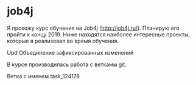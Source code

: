 # job4j

Я прохожу курс обучения на Job4j (http://job4j.ru/). Планирую его пройти к концу 2019.
Ниже находятся наиболее интересные проекты, которые я реализовал во время обучения.

Upd
Объединение зафиксированных изменений

В курсе производилась работа с веткамы git.

Ветка с именем task_124176